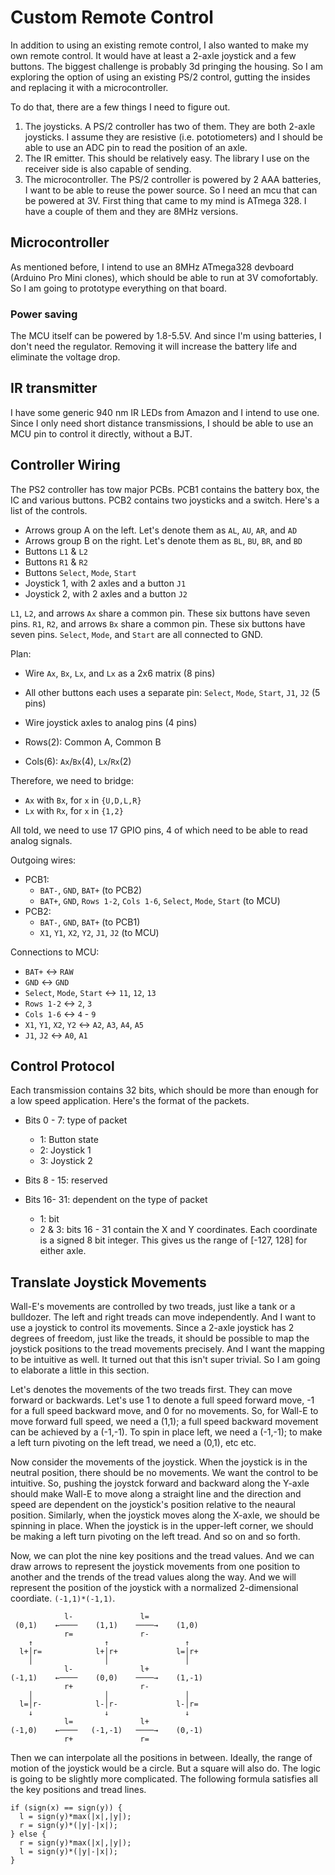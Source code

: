 # Custom Remote Control

In addition to using an existing remote control, I also wanted to make my own remote control. It would have at least a 2-axle joystick and a few buttons. The biggest challenge is probably 3d pringing the housing. So I am exploring the option of using an existing PS/2 control, gutting the insides and replacing it with a microcontroller.

To do that, there are a few things I need to figure out.

1. The joysticks. A PS/2 controller has two of them. They are both 2-axle joysticks. I assume they are resistive (i.e. pototiometers) and I should be able to use an ADC pin to read the position of an axle.
1. The IR emitter. This should be relatively easy. The library I use on the receiver side is also capable of sending.
1. The microcontroller. The PS/2 controller is powered by 2 AAA batteries, I want to be able to reuse the power source. So I need an mcu that can be powered at 3V. First thing that came to my mind is ATmega 328. I have a couple of them and they are 8MHz versions.

## Microcontroller
As mentioned before, I intend to use an 8MHz ATmega328 devboard (Arduino Pro Mini clones), which should be able to run at 3V comofortably. So I am going to prototype everything on that board.

### Power saving
The MCU itself can be powered by 1.8-5.5V. And since I'm using batteries, I don't need the regulator. Removing it will increase the battery life and eliminate the voltage drop. 

## IR transmitter
I have some generic 940 nm IR LEDs from Amazon and I intend to use one. Since I only need short distance transmissions, I should be able to use an MCU pin to control it directly, without a BJT.

## Controller Wiring

The PS2 controller has tow major PCBs. PCB1 contains the battery box, the IC and various buttons. PCB2 contains two joysticks and a switch. Here's a list of the controls.

* Arrows group A on the left. Let's denote them as `AL`, `AU`, `AR`, and `AD`
* Arrows group B on the right. Let's denote them as `BL`, `BU`, `BR`, and `BD`
* Buttons `L1` & `L2`
* Buttons `R1` & `R2`
* Buttons `Select`, `Mode`, `Start`
* Joystick 1, with 2 axles and a button `J1`
* Joystick 2, with 2 axles and a button `J2`

`L1`, `L2`, and arrows `Ax` share a common pin. These six buttons have seven pins.
`R1`, `R2`, and arrows `Bx` share a common pin. These six buttons have seven pins.
`Select`, `Mode`, and `Start` are all connected to GND.

Plan:

* Wire `Ax`, `Bx`, `Lx`, and `Lx` as a 2x6 matrix (8 pins)
* All other buttons each uses a separate pin: `Select`, `Mode`, `Start`, `J1`, `J2` (5 pins)
* Wire joystick axles to analog pins (4 pins)

* Rows(2): Common A, Common B
* Cols(6): `Ax`/`Bx`(4), `Lx`/`Rx`(2)

Therefore, we need to bridge:

* `Ax` with `Bx`, for `x` in `{U,D,L,R}`
* `Lx` with `Rx`, for `x` in `{1,2}`

All told, we need to use 17 GPIO pins, 4 of which need to be able to read analog signals.

Outgoing wires: 
* PCB1: 
  - `BAT-`, `GND`, `BAT+` (to PCB2)
  - `BAT+`, `GND`, `Rows 1-2`, `Cols 1-6`, `Select`, `Mode`, `Start` (to MCU)
* PCB2: 
  - `BAT-`, `GND`, `BAT+` (to PCB1)
  - `X1`, `Y1`, `X2`, `Y2`, `J1`, `J2` (to MCU)

Connections to MCU:
* `BAT+` ↔ `RAW`
* `GND` ↔ `GND`
* `Select`, `Mode`, `Start` ↔ `11`, `12`, `13`
* `Rows 1-2` ↔ `2`, `3`
* `Cols 1-6` ↔ `4` - `9`
* `X1`, `Y1`, `X2`, `Y2` ↔ `A2`, `A3`, `A4`, `A5`
* `J1`, `J2` ↔ `A0`, `A1`

## Control Protocol

Each transmission contains 32 bits, which should be more than enough for a low speed application. Here's the format of the packets.

* Bits 0 - 7: type of packet
  - 1: Button state
  - 2: Joystick 1
  - 3: Joystick 2

* Bits 8 - 15: reserved
* Bits 16- 31: dependent on the type of packet
  - 1: bit
  - 2 & 3: bits 16 - 31 contain the X and Y coordinates. Each coordinate is a signed 8 bit integer. This gives us the range of [-127, 128] for either axle.


## Translate Joystick Movements

Wall-E's movements are controlled by two treads, just like a tank or a bulldozer. The left and right treads can move independently. And I want to use a joystick to control its movements. Since a 2-axle joystick has 2 degrees of freedom, just like the treads, it should be possible to map the joystick positions to the tread movements precisely. And I want the mapping to be intuitive as well. It turned out that this isn't super trivial. So I am going to elaborate a little in this section.

Let's denotes the movements of the two treads first. They can move forward or backwards. Let's use 1 to denote a full speed forward move, -1 for a full speed backward move, and 0 for no movements. So, for Wall-E to move forward full speed, we need a (1,1); a full speed backward movement can be achieved by a (-1,-1). To spin in place left, we need a (-1,-1); to make a left turn pivoting on the left tread, we need a (0,1), etc etc.

Now consider the movements of the joystick. When the joystick is in the neutral position, there should be no movements. We want the control to be intuitive. So, pushing the joystck forward and backward along the Y-axle should make Wall-E to move along a straight line and the direction and speed are dependent on the joystick's position relative to the neaural position. Similarly, when the joystick moves along the X-axle, we should be spinning in place. When the joystick is in the upper-left corner, we should be making a left turn pivoting on the left tread. And so on and so forth.

Now, we can plot the nine key positions and the tread values. And we can draw arrows to represent the joystick movements from one position to another and the trends of the tread values along the way. And we will represent the position of the joystick with a normalized 2-dimensional coordiate. `(-1,1)*(-1,1)`.

```
            l-               l=
 (0,1)    ←────    (1,1)    ────→    (1,0)
            r=               r-
    ↑                ↑                 ↑
  l+│r=            l+│r+             l=│r+
    │                │                 │    
            l-               l+
(-1,1)    ←────    (0,0)    ────→    (1,-1)
            r+               r-
    │                │                 │
  l=│r-            l-│r-             l-│r=    
    ↓                ↓                 ↓
            l=               l+
(-1,0)    ←────   (-1,-1)   ────→    (0,-1)
            r+               r=
```

Then we can interpolate all the positions in between. Ideally, the range of motion of the joystick would be a circle. But a square will also do. The logic is going to be slightly more complicated. The following formula satisfies all the key positions and tread lines.

```
if (sign(x) == sign(y)) {
  l = sign(y)*max(|x|,|y|);
  r = sign(y)*(|y|-|x|);
} else {
  r = sign(y)*max(|x|,|y|);
  l = sign(y)*(|y|-|x|);
}
```